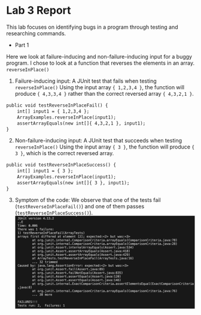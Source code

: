 # Lab 3 Report

This lab focuses on identifying bugs in a program through testing and researching commands. 

* Part 1

Here we look at failure-inducing and non-failure-inducing input for a buggy program. I chose to look at a function that reverses the elements in an array.  
`reverseInPlace()`  

1. Failure-inducing input: A JUnit test that fails when testing `reverseInPlace()`
Using the input array `{ 1,2,3,4 }`, the function will produce `{ 4,3,3,4 }` rather than the correct reversed array `{ 4,3,2,1 }`.

```
public void testReverseInPlaceFail() {  
    int[] input1 = { 1,2,3,4 };  
    ArrayExamples.reverseInPlace(input1);  
    assertArrayEquals(new int[]{ 4,3,2,1 }, input1);  
}
```

2. Non-failure-inducing input: A JUnit test that succeeds when testing `reverseInPlace()`
Using the input array `{ 3 }`, the function will produce `{ 3 }`, which is the correct reversed array.

```
public void testReverseInPlaceSuccess() {  
    int[] input1 = { 3 };  
    ArrayExamples.reverseInPlace(input1);  
    assertArrayEquals(new int[]{ 3 }, input1);  
}
```
3. Symptom of the code: We observe that one of the tests fail (`testReverseInPlaceFail()`) and one of them passes (`testReverseInPlaceSuccess()`).
![Image](JUnit-test-output.png) 

